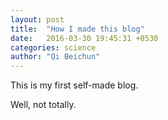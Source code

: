 ```yaml
---
layout: post
title:  "How I made this blog"
date:   2016-03-30 19:45:31 +0530
categories: science
author: "Qi Beichun"
---
```

This is my first self-made blog.

Well, not totally.
